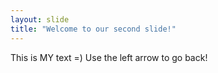 ```yaml
---
layout: slide
title: "Welcome to our second slide!"
---
```

This is MY text =)
Use the left arrow to go back!
